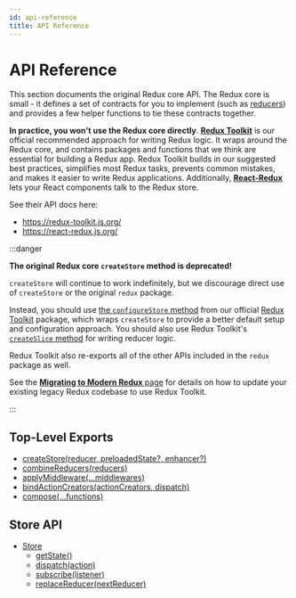 ```yaml
---
id: api-reference
title: API Reference
---
```


# API Reference

This section documents the original Redux core API. The Redux core is small - it defines a set of contracts for you to implement (such as [reducers](../understanding/thinking-in-redux/Glossary.md#reducer)) and provides a few helper functions to tie these contracts together.

**In practice, you won't use the Redux core directly**. [**Redux Toolkit**](https://redux-toolkit.js.org) is our official recommended approach for writing Redux logic. It wraps around the Redux core, and contains packages and functions that we think are essential for building a Redux app. Redux Toolkit builds in our suggested best practices, simplifies most Redux tasks, prevents common mistakes, and makes it easier to write Redux applications. Additionally, [**React-Redux**](https://react-redux.js.org) lets your React components talk to the Redux store.

See their API docs here:

- https://redux-toolkit.js.org/
- https://react-redux.js.org/

:::danger

**The original Redux core `createStore` method is deprecated!**

`createStore` will continue to work indefinitely, but we discourage direct use of `createStore` or the original `redux` package.

Instead, you should use [the `configureStore` method](https://redux-toolkit.js.org/api/configureStore) from our official [Redux Toolkit](https://redux-toolkit.js.org) package, which wraps `createStore` to provide a better default setup and configuration approach. You should also use Redux Toolkit's [`createSlice` method](https://redux-toolkit.js.org/api/createSlice) for writing reducer logic.

Redux Toolkit also re-exports all of the other APIs included in the `redux` package as well.

See the [**Migrating to Modern Redux** page](../usage/migrating-to-modern-redux.mdx) for details on how to update your existing legacy Redux codebase to use Redux Toolkit.

:::

## Top-Level Exports

- [createStore(reducer, preloadedState?, enhancer?)](createStore.md)
- [combineReducers(reducers)](combineReducers.md)
- [applyMiddleware(...middlewares)](applyMiddleware.md)
- [bindActionCreators(actionCreators, dispatch)](bindActionCreators.md)
- [compose(...functions)](compose.md)

## Store API

- [Store](Store.md)
  - [getState()](Store.md#getstate)
  - [dispatch(action)](Store.md#dispatchaction)
  - [subscribe(listener)](Store.md#subscribelistener)
  - [replaceReducer(nextReducer)](Store.md#replacereducernextreducer)
